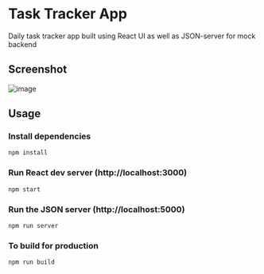 # Task Tracker App

Daily task tracker app built using React UI as well as JSON-server for mock backend

## Screenshot

![image](https://user-images.githubusercontent.com/50145591/108479888-78bef580-72c0-11eb-8928-4e163b2343c9.png)

## Usage

### Install dependencies

```
npm install
```

### Run React dev server (http://localhost:3000)

```
npm start
```

### Run the JSON server (http://localhost:5000)

```
npm run server
```

### To build for production

```
npm run build
```
